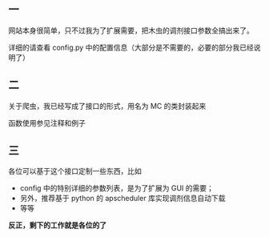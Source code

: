 ## 一

网站本身很简单，只不过我为了扩展需要，把木虫的调剂接口参数全搞出来了。

详细的请查看 config.py  中的配置信息（大部分是不需要的，必要的部分我已经说明了）

## 二

关于爬虫，我已经写成了接口的形式，用名为 MC 的类封装起来

函数使用参见注释和例子

## 三

各位可以基于这个接口定制一些东西，比如

- config 中的特别详细的参数列表，是为了扩展为 GUI 的需要；
- 另外，推荐基于 python 的 apscheduler 库实现调剂信息自动下载
- 等等

**反正，剩下的工作就是各位的了**


